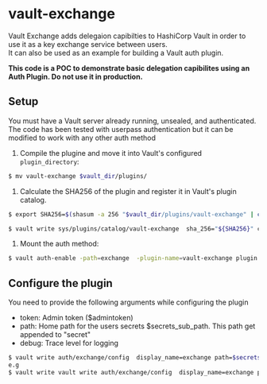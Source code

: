 # vault-exchange
Vault Exchange adds delegaion capibilties to HashiCorp Vault in order to use it as a key exchange service between users.  
It can also be used as an example for building a Vault auth plugin.

**This code is a POC to demonstrate basic delegation capibilites using an Auth Plugin. Do not use it in production.**

## Setup

You must have a Vault server already running, unsealed, and authenticated. The code has been tested with userpass authentication but it can be modified to work with any other auth method

1. Compile the plugine and move it into Vault's configured `plugin_directory`:

  ```sh
  $ mv vault-exchange $vault_dir/plugins/
  ```

1. Calculate the SHA256 of the plugin and register it in Vault's plugin catalog.

  ```sh
  $ export SHA256=$(shasum -a 256 "$vault_dir/plugins/vault-exchange" | cut -d' ' -f1)

  $ vault write sys/plugins/catalog/vault-exchange  sha_256="${SHA256}" command="vault-exchange"
  ```

1. Mount the auth method:

  ```sh
  $ vault auth-enable -path=exchange  -plugin-name=vault-exchange plugin
  ```

## Configure the plugin 

You need to provide the following arguments while configuring the plugin
* token: Admin token ($admintoken)
* path: Home path for the users secrets $secrets_sub_path. This path get appended to "secret" 
* debug: Trace level for logging 

```sh
$ vault write auth/exchange/config  display_name=exchange path=$secrets_sub_path token=$admintoken
e.g
$ vault write vault write auth/exchange/config  display_name=exchange path=cpe/keys token=$admintoken debug=1
```


